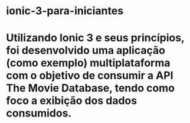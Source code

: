 ﻿# ionic-3-para-iniciantes
# Utilizando Ionic 3 e seus princípios, foi desenvolvido uma aplicação (como exemplo) multiplataforma com o objetivo de consumir a API The Movie Database, tendo como foco a exibição dos dados consumidos.

